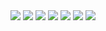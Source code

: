 <img src="https://github.com/krishgohel07/Animator/blob/master/output/1.png">
<img src="https://github.com/krishgohel07/Animator/blob/master/output/2.png">
<img src="https://github.com/krishgohel07/Animator/blob/master/output/3.png">
<img src="https://github.com/krishgohel07/Animator/blob/master/output/4.png">
<img src="https://github.com/krishgohel07/Animator/blob/master/output/5.png">
<img src="https://github.com/krishgohel07/Animator/blob/master/output/6.png">
<img src="https://github.com/krishgohel07/Animator/blob/master/output/7.png">